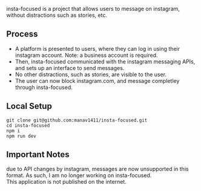 insta-focused is a project that allows users to message on instagram, without distractions such as stories, etc.

## Process
* A platform is presented to users, where they can log in using their instagram account. Note: a business account is required.
* Then, insta-focused communicated with the instagram messaging APIs, and sets up an interface to send messages.
* No other distractions, such as stories, are visible to the user.
* The user can now block instagram.com, and message completley through insta-focused.

## Local Setup
```
git clone git@github.com:manav1411/insta-focused.git
cd insta-focused
npm i
npm run dev
```

## Important Notes
due to API changes by instagram, messages are now unsupported in this format. As such, I am no longer working on insta-focused.\
This application is not published on the internet.

